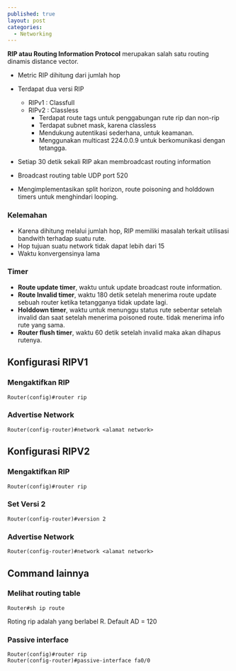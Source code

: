 ```yaml
---
published: true
layout: post
categories:
  - Networking
---
```

**RIP atau Routing Information Protocol** merupakan salah satu routing dinamis distance vector.

- Metric RIP dihitung dari jumlah hop

- Terdapat dua versi RIP
  - RIPv1	: Classfull
  - RIPv2	: Classless
    - Terdapat route tags untuk penggabungan rute rip dan non-rip
    - Terdapat subnet mask, karena classless
    - Mendukung autentikasi sederhana, untuk keamanan.
    - Menggunakan multicast 224.0.0.9 untuk berkomunikasi dengan tetangga.

- Setiap 30 detik sekali RIP akan membroadcast routing information
- Broadcast routing table UDP port 520
- Mengimplementasikan split horizon, route poisoning and holddown timers untuk menghindari looping.

### Kelemahan

- Karena dihitung melalui jumlah hop, RIP memiliki masalah terkait utilisasi bandwith terhadap suatu rute.
- Hop tujuan suatu network tidak dapat lebih dari 15
- Waktu konvergensinya lama

### Timer
- **Route update timer**, waktu untuk update broadcast route information.
- **Route Invalid timer**, waktu 180 detik setelah menerima route update sebuah router ketika tetangganya tidak update lagi.
- **Holddown timer**, waktu untuk menunggu status rute sebentar setelah invalid dan saat setelah menerima poisoned route. tidak menerima info rute yang sama.
- **Router flush timer**, waktu 60 detik setelah invalid maka akan dihapus rutenya.

## Konfigurasi RIPV1
### Mengaktifkan RIP
```
Router(config)#router rip
```

### Advertise Network
```
Router(config-router)#network <alamat network>
```

## Konfigurasi RIPV2
### Mengaktifkan RIP
```
Router(config)#router rip
```

### Set Versi 2
```
Router(config-router)#version 2
```

### Advertise Network
```
Router(config-router)#network <alamat network>
```

## Command lainnya
### Melihat routing table
```
Router#sh ip route
```
Roting rip adalah yang berlabel R.
Default AD = 120

### Passive interface 
```
Router(config)#router rip
Router(config-router)#passive-interface fa0/0
```
